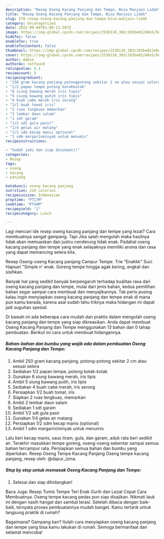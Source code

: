 ```yaml
---
description: "Resep Oseng Kacang Panjang dan Tempe, Bisa Manjain Lidah"
title: "Resep Oseng Kacang Panjang dan Tempe, Bisa Manjain Lidah"
slug: 578-resep-oseng-kacang-panjang-dan-tempe-bisa-manjain-lidah
category: Uncategorized
date: 2022-09-04T01:09:13.597Z
image: https://img-global.cpcdn.com/recipes/2538110_302c103be01248e5/680x482cq70/oseng-kacang-panjang-dan-tempe-foto-resep-utama.jpg
hideToc: false
enableToc: true
enableTocContent: false
thumbnail: https://img-global.cpcdn.com/recipes/2538110_302c103be01248e5/680x482cq70/oseng-kacang-panjang-dan-tempe-foto-resep-utama.jpg
cover: https://img-global.cpcdn.com/recipes/2538110_302c103be01248e5/680x482cq70/oseng-kacang-panjang-dan-tempe-foto-resep-utama.jpg
author: Admin
authorAv: notfound
ratingvalue: 4.1
reviewcount: 3
recipeingredient:
- "250 gram kacang panjang potongpotong sekitar 2 cm atau sesuai selera"
- "1/2 papan tempe potong kotakkotak"
- "6 siung bawang merah iris tipis"
- "5 siung bawang putih iris tipis"
- "4 buah cabe merah iris serong"
- "1/2 buah tomat iris"
- "2 ruas lengkuas memarkan"
- "2 lembar daun salam"
- "1 sdt garam"
- "1/2 sdt gula pasir"
- "1/4 gelas air matang"
- "1/2 sdm kecap manis optional"
- "1 sdm margarinminyak untuk menumis"
recipeinstructions:

- "Sudah jadi dan siap dinikmati!"
categories:
- Resep
tags:
- oseng
- kacang
- panjang

katakunci: oseng kacang panjang 
nutrition: 224 calories
recipecuisine: Indonesian
preptime: "PT17M"
cooktime: "PT44M"
recipeyield: "1"
recipecategory: Lunch

---
```



Lagi mencari ide resep oseng kacang panjang dan tempe yang lezat? Cara membuatnya sangat gampang. Tapi Jika salah mengolah maka hasilnya tidak akan memuaskan dan justru cenderung tidak enak. Padahal oseng kacang panjang dan tempe yang enak selayaknya memiliki aroma dan rasa yang dapat memancing selera kita.


Resep Oseng-oseng Kacang panjang Campur Tempe. Trie &#34;Enakkk&#34; Suci Hapsari &#34;Simple n&#39; enak. Goreng tempe hingga agak kering, angkat dan sisihkan.

Banyak hal yang sedikit banyak berpengaruh terhadap kualitas rasa dari oseng kacang panjang dan tempe, mulai dari jenis bahan, kedua pemilihan bahan segar sampai cara membuat dan menyajikannya. Tak perlu pusing kalau ingin menyiapkan oseng kacang panjang dan tempe enak di mana pun kamu berada, karena asal sudah tahu triknya maka hidangan ini dapat jadi suguhan spesial.


Di bawah ini ada beberapa cara mudah dan praktis dalam mengolah oseng kacang panjang dan tempe yang siap dikreasikan. Anda dapat membuat Oseng Kacang Panjang dan Tempe menggunakan 13 bahan dan 0 tahap pembuatan. Berikut ini cara untuk membuat hidangannya.

<!--inarticleads1-->

##### Bahan-bahan dan bumbu yang wajib ada dalam pembuatan Oseng Kacang Panjang dan Tempe:

1. Ambil 250 gram kacang panjang, potong-potong sekitar 2 cm atau sesuai selera
1. Sediakan 1/2 papan tempe, potong kotak-kotak
1. Gunakan 6 siung bawang merah, iris tipis
1. Ambil 5 siung bawang putih, iris tipis
1. Sediakan 4 buah cabe merah, iris serong
1. Persiapkan 1/2 buah tomat, iris
1. Siapkan 2 ruas lengkuas, memarkan
1. Ambil 2 lembar daun salam
1. Sediakan 1 sdt garam
1. Ambil 1/2 sdt gula pasir
1. Gunakan 1/4 gelas air matang
1. Persiapkan 1/2 sdm kecap manis (optional)
1. Ambil 1 sdm margarin/minyak untuk menumis


Lalu beri kecap manis, saus tiram, gula, dan garam, aduk rata beri sedikit air. Terakhir masukkan tempe goreng, oseng-oseng sebentar sampai semua bahan tercampur rata. Persiapkan semua bahan dan bumbu yang diperlukan. Resep Oseng Tempe Kacang Panjang Oseng tempe kacang panjang, resep oleh: @dapur_izma. 

<!--inarticleads2-->

##### Step by step untuk memasak Oseng Kacang Panjang dan Tempe:


1. Selesai dan siap dihidangkan!

Baca Juga: Resep Tumis Tempe Teri Enak Gurih dan Lezat Cepat Cara Membuatnya. Oseng tempe kacang pedas pun siap disajikan. Nikmati lauk ini dengan nasih hangat dan sambal terasi. Setelah dibaca dengan baik-baik, ternyata proses pembuatannya mudah banget. Kamu tertarik untuk langsung praktik di rumah? 

Bagaimana? Gampang kan? Itulah cara menyiapkan oseng kacang panjang dan tempe yang bisa kamu lakukan di rumah. Semoga bermanfaat dan selamat mencoba!
